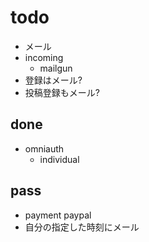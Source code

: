 # todo

- メール
- incoming
  - mailgun
- 登録はメール?
- 投稿登録もメール?

## done
- omniauth
  - individual

## pass
- payment paypal
- 自分の指定した時刻にメール
